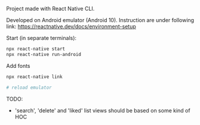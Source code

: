 Project made with React Native CLI.

Developed on Android emulator (Android 10). Instruction are under following link: https://reactnative.dev/docs/environment-setup

Start (in separate terminals):
```bash
npx react-native start
npx react-native run-android
```

Add fonts
```bash
npx react-native link

# reload emulator
```

TODO:
- 'search', 'delete' and 'liked' list views should be based on some kind of HOC